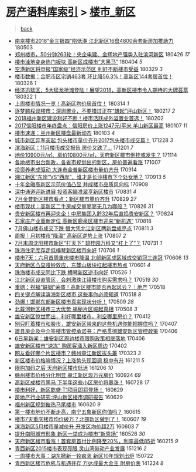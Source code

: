 [房产语料库索引](../../README.md)  > [楼市_新区](楼市_新区.md)
====
> [back](../README.md)

- [南京楼市2018“金三银四”陷低潮 江北新区16盘4800余套新房加推助力](http://jkwz.applinzi.com/ittc/7098743977308324870.html#%E5%8D%97%E4%BA%AC%E6%A5%BC%E5%B8%822018%E2%80%9C%E9%87%91%E4%B8%89%E9%93%B6%E5%9B%9B%E2%80%9D%E9%99%B7%E4%BD%8E%E6%BD%AE+%E6%B1%9F%E5%8C%97%E6%96%B0%E5%8C%BA16%E7%9B%984800%E4%BD%99%E5%A5%97%E6%96%B0%E6%88%BF%E5%8A%A0%E6%8E%A8%E5%8A%A9%E5%8A%9B) 180503  
- [郑州楼市，50分钟263轮！央企电建、金辉地产强势入驻滨河新区](http://jkwz.applinzi.com/ittc/7096272290474099723.html#%E9%83%91%E5%B7%9E%E6%A5%BC%E5%B8%82%EF%BC%8C50%E5%88%86%E9%92%9F263%E8%BD%AE%EF%BC%81%E5%A4%AE%E4%BC%81%E7%94%B5%E5%BB%BA%E3%80%81%E9%87%91%E8%BE%89%E5%9C%B0%E4%BA%A7%E5%BC%BA%E5%8A%BF%E5%85%A5%E9%A9%BB%E6%BB%A8%E6%B2%B3%E6%96%B0%E5%8C%BA) 180426 *17* 
- [楼市洼地变身热门板块 高新区成楼市“大黑马”](http://jkwz.applinzi.com/ittc/7088162246805160970.html#%E6%A5%BC%E5%B8%82%E6%B4%BC%E5%9C%B0%E5%8F%98%E8%BA%AB%E7%83%AD%E9%97%A8%E6%9D%BF%E5%9D%97+%E9%AB%98%E6%96%B0%E5%8C%BA%E6%88%90%E6%A5%BC%E5%B8%82%E2%80%9C%E5%A4%A7%E9%BB%91%E9%A9%AC%E2%80%9D) 180404 *5* 
- [空港新区将申报“国家级”经济示范区 利好不断楼市受益](http://jkwz.applinzi.com/ittc/7085832604135982096.html#%E7%A9%BA%E6%B8%AF%E6%96%B0%E5%8C%BA%E5%B0%86%E7%94%B3%E6%8A%A5%E2%80%9C%E5%9B%BD%E5%AE%B6%E7%BA%A7%E2%80%9D%E7%BB%8F%E6%B5%8E%E7%A4%BA%E8%8C%83%E5%8C%BA+%E5%88%A9%E5%A5%BD%E4%B8%8D%E6%96%AD%E6%A5%BC%E5%B8%82%E5%8F%97%E7%9B%8A) 180329 *3* 
- [楼市数据：合肥市区宅销463套 环比降56.3%！高新区144套居首位！](http://jkwz.applinzi.com/ittc/7084735177362506762.html#%E6%A5%BC%E5%B8%82%E6%95%B0%E6%8D%AE%EF%BC%9A%E5%90%88%E8%82%A5%E5%B8%82%E5%8C%BA%E5%AE%85%E9%94%80463%E5%A5%97+%E7%8E%AF%E6%AF%94%E9%99%8D56.3%25%EF%BC%81%E9%AB%98%E6%96%B0%E5%8C%BA144%E5%A5%97%E5%B1%85%E9%A6%96%E4%BD%8D%EF%BC%81) 180326 *1* 
- [经济迅猛区，5大猛龙抢滩登陆！展望2018，高新区楼市令人期待的大牌荟萃](http://jkwz.applinzi.com/ittc/7083212802317878278.html#%E7%BB%8F%E6%B5%8E%E8%BF%85%E7%8C%9B%E5%8C%BA%EF%BC%8C5%E5%A4%A7%E7%8C%9B%E9%BE%99%E6%8A%A2%E6%BB%A9%E7%99%BB%E9%99%86%EF%BC%81%E5%B1%95%E6%9C%9B2018%EF%BC%8C%E9%AB%98%E6%96%B0%E5%8C%BA%E6%A5%BC%E5%B8%82%E4%BB%A4%E4%BA%BA%E6%9C%9F%E5%BE%85%E7%9A%84%E5%A4%A7%E7%89%8C%E8%8D%9F%E8%90%83) 180322 *1* 
- [上周楼市情况一览！高新区均价居首位！](http://jkwz.applinzi.com/ittc/7080324816072868880.html#%E4%B8%8A%E5%91%A8%E6%A5%BC%E5%B8%82%E6%83%85%E5%86%B5%E4%B8%80%E8%A7%88%EF%BC%81%E9%AB%98%E6%96%B0%E5%8C%BA%E5%9D%87%E4%BB%B7%E5%B1%85%E9%A6%96%E4%BD%8D%EF%BC%81) 180314 *1* 
- [逐梦鹏程谈楼市：深圳置业，不要错过正在“雄起”坪山新区！](http://jkwz.applinzi.com/ittc/7070651817052865552.html#%E9%80%90%E6%A2%A6%E9%B9%8F%E7%A8%8B%E8%B0%88%E6%A5%BC%E5%B8%82%EF%BC%9A%E6%B7%B1%E5%9C%B3%E7%BD%AE%E4%B8%9A%EF%BC%8C%E4%B8%8D%E8%A6%81%E9%94%99%E8%BF%87%E6%AD%A3%E5%9C%A8%E2%80%9C%E9%9B%84%E8%B5%B7%E2%80%9D%E5%9D%AA%E5%B1%B1%E6%96%B0%E5%8C%BA%EF%BC%81) 180217 *2* 
- [2018福州新区建设利好不断！楼市活跃成外溢置业首选！](http://jkwz.applinzi.com/ittc/7065529592637293584.html#2018%E7%A6%8F%E5%B7%9E%E6%96%B0%E5%8C%BA%E5%BB%BA%E8%AE%BE%E5%88%A9%E5%A5%BD%E4%B8%8D%E6%96%AD%EF%BC%81%E6%A5%BC%E5%B8%82%E6%B4%BB%E8%B7%83%E6%88%90%E5%A4%96%E6%BA%A2%E7%BD%AE%E4%B8%9A%E9%A6%96%E9%80%89%EF%BC%81) 180202  
- [2017信阳楼市年终盘点：信阳房价上涨1247元/平米 羊山新区最高](http://jkwz.applinzi.com/ittc/7055762177607074833.html#2017%E4%BF%A1%E9%98%B3%E6%A5%BC%E5%B8%82%E5%B9%B4%E7%BB%88%E7%9B%98%E7%82%B9%EF%BC%9A%E4%BF%A1%E9%98%B3%E6%88%BF%E4%BB%B7%E4%B8%8A%E6%B6%A81247%E5%85%83%2F%E5%B9%B3%E7%B1%B3+%E7%BE%8A%E5%B1%B1%E6%96%B0%E5%8C%BA%E6%9C%80%E9%AB%98) 180107 *11* 
- [楼市速递：兰州新区楼盘最新动态](http://jkwz.applinzi.com/ittc/7054214676819215370.html#%E6%A5%BC%E5%B8%82%E9%80%9F%E9%80%92%EF%BC%9A%E5%85%B0%E5%B7%9E%E6%96%B0%E5%8C%BA%E6%A5%BC%E7%9B%98%E6%9C%80%E6%96%B0%E5%8A%A8%E6%80%81) 180103 *4* 
- [城市新区异军突起 包头楼市量价齐升2017包头楼市成交篇！](http://jkwz.applinzi.com/ittc/7052213662939350033.html#%E5%9F%8E%E5%B8%82%E6%96%B0%E5%8C%BA%E5%BC%82%E5%86%9B%E7%AA%81%E8%B5%B7+%E5%8C%85%E5%A4%B4%E6%A5%BC%E5%B8%82%E9%87%8F%E4%BB%B7%E9%BD%90%E5%8D%872017%E5%8C%85%E5%A4%B4%E6%A5%BC%E5%B8%82%E6%88%90%E4%BA%A4%E7%AF%87%EF%BC%81) 171228 *3* 
- [滨海新区：11月楼市成交报告 房价又跌了…](http://jkwz.applinzi.com/ittc/7042184675060089873.html#%E6%BB%A8%E6%B5%B7%E6%96%B0%E5%8C%BA%EF%BC%9A11%E6%9C%88%E6%A5%BC%E5%B8%82%E6%88%90%E4%BA%A4%E6%8A%A5%E5%91%8A+%E6%88%BF%E4%BB%B7%E5%8F%88%E8%B7%8C%E4%BA%86%E2%80%A6) 171201 *7* 
- [地价10900元/㎡、房价10800元/㎡，天府新区楼市倒挂或发生？](http://jkwz.applinzi.com/ittc/7035852676078765073.html#%E5%9C%B0%E4%BB%B710900%E5%85%83%2F%E3%8E%A1%E3%80%81%E6%88%BF%E4%BB%B710800%E5%85%83%2F%E3%8E%A1%EF%BC%8C%E5%A4%A9%E5%BA%9C%E6%96%B0%E5%8C%BA%E6%A5%BC%E5%B8%82%E5%80%92%E6%8C%82%E6%88%96%E5%8F%91%E7%94%9F%EF%BC%9F) 171114  
- [各地楼市出台新政，各省市规划出的新区，房价普遍看涨](http://jkwz.applinzi.com/ittc/7021848778271884305.html#%E5%90%84%E5%9C%B0%E6%A5%BC%E5%B8%82%E5%87%BA%E5%8F%B0%E6%96%B0%E6%94%BF%EF%BC%8C%E5%90%84%E7%9C%81%E5%B8%82%E8%A7%84%E5%88%92%E5%87%BA%E7%9A%84%E6%96%B0%E5%8C%BA%EF%BC%8C%E6%88%BF%E4%BB%B7%E6%99%AE%E9%81%8D%E7%9C%8B%E6%B6%A8) 171007  
- [投资养老成驱动 大连市金普新区楼市量价齐升](http://jkwz.applinzi.com/ittc/7013147226644415249.html#%E6%8A%95%E8%B5%84%E5%85%BB%E8%80%81%E6%88%90%E9%A9%B1%E5%8A%A8+%E5%A4%A7%E8%BF%9E%E5%B8%82%E9%87%91%E6%99%AE%E6%96%B0%E5%8C%BA%E6%A5%BC%E5%B8%82%E9%87%8F%E4%BB%B7%E9%BD%90%E5%8D%87) 170914  
- [湘江新区“东岸”VS“西岸”，谁才是长沙楼市下个处女地？](http://jkwz.applinzi.com/ittc/7012803025884939281.html#%E6%B9%98%E6%B1%9F%E6%96%B0%E5%8C%BA%E2%80%9C%E4%B8%9C%E5%B2%B8%E2%80%9DVS%E2%80%9C%E8%A5%BF%E5%B2%B8%E2%80%9D%EF%BC%8C%E8%B0%81%E6%89%8D%E6%98%AF%E9%95%BF%E6%B2%99%E6%A5%BC%E5%B8%82%E4%B8%8B%E4%B8%AA%E5%A4%84%E5%A5%B3%E5%9C%B0%EF%BC%9F) 170913 *5* 
- [十年金融高新区示范价值凸显 并成楼市品质风向标](http://jkwz.applinzi.com/ittc/7010839265876116497.html#%E5%8D%81%E5%B9%B4%E9%87%91%E8%9E%8D%E9%AB%98%E6%96%B0%E5%8C%BA%E7%A4%BA%E8%8C%83%E4%BB%B7%E5%80%BC%E5%87%B8%E6%98%BE+%E5%B9%B6%E6%88%90%E6%A5%BC%E5%B8%82%E5%93%81%E8%B4%A8%E9%A3%8E%E5%90%91%E6%A0%87) 170908  
- [深中通道迎新进展 投资客瞄准翠亨新区楼市](http://jkwz.applinzi.com/ittc/7008091634510857232.html#%E6%B7%B1%E4%B8%AD%E9%80%9A%E9%81%93%E8%BF%8E%E6%96%B0%E8%BF%9B%E5%B1%95+%E6%8A%95%E8%B5%84%E5%AE%A2%E7%9E%84%E5%87%86%E7%BF%A0%E4%BA%A8%E6%96%B0%E5%8C%BA%E6%A5%BC%E5%B8%82) 170831 *4* 
- [7月金普新区楼市看点：新区楼市量价齐升](http://jkwz.applinzi.com/ittc/7007319676730999824.html#7%E6%9C%88%E9%87%91%E6%99%AE%E6%96%B0%E5%8C%BA%E6%A5%BC%E5%B8%82%E7%9C%8B%E7%82%B9%EF%BC%9A%E6%96%B0%E5%8C%BA%E6%A5%BC%E5%B8%82%E9%87%8F%E4%BB%B7%E9%BD%90%E5%8D%87) 170829 *27* 
- [楼市现状：高新区二手房成交量寥寥无几为哪般？](http://jkwz.applinzi.com/ittc/7005894030649721872.html#%E6%A5%BC%E5%B8%82%E7%8E%B0%E7%8A%B6%EF%BC%9A%E9%AB%98%E6%96%B0%E5%8C%BA%E4%BA%8C%E6%89%8B%E6%88%BF%E6%88%90%E4%BA%A4%E9%87%8F%E5%AF%A5%E5%AF%A5%E6%97%A0%E5%87%A0%E4%B8%BA%E5%93%AA%E8%88%AC%EF%BC%9F) 170826 *31* 
- [贵安新区楼市再迎央企！中房集团入黔32年后直捣贵安新区？](http://jkwz.applinzi.com/ittc/7005395781979472913.html#%E8%B4%B5%E5%AE%89%E6%96%B0%E5%8C%BA%E6%A5%BC%E5%B8%82%E5%86%8D%E8%BF%8E%E5%A4%AE%E4%BC%81%EF%BC%81%E4%B8%AD%E6%88%BF%E9%9B%86%E5%9B%A2%E5%85%A5%E9%BB%9432%E5%B9%B4%E5%90%8E%E7%9B%B4%E6%8D%A3%E8%B4%B5%E5%AE%89%E6%96%B0%E5%8C%BA%EF%BC%9F) 170824  
- [石家庄产业重新定位 高新区鹿泉区楼市迎来“新机遇”](http://jkwz.applinzi.com/ittc/7003120189842129681.html#%E7%9F%B3%E5%AE%B6%E5%BA%84%E4%BA%A7%E4%B8%9A%E9%87%8D%E6%96%B0%E5%AE%9A%E4%BD%8D+%E9%AB%98%E6%96%B0%E5%8C%BA%E9%B9%BF%E6%B3%89%E5%8C%BA%E6%A5%BC%E5%B8%82%E8%BF%8E%E6%9D%A5%E2%80%9C%E6%96%B0%E6%9C%BA%E9%81%87%E2%80%9D) 170818  
- [7月佛山楼市成交下跌 恒大凭北江新区两新盘成亮点](http://jkwz.applinzi.com/ittc/7000448578286519313.html#7%E6%9C%88%E4%BD%9B%E5%B1%B1%E6%A5%BC%E5%B8%82%E6%88%90%E4%BA%A4%E4%B8%8B%E8%B7%8C+%E6%81%92%E5%A4%A7%E5%87%AD%E5%8C%97%E6%B1%9F%E6%96%B0%E5%8C%BA%E4%B8%A4%E6%96%B0%E7%9B%98%E6%88%90%E4%BA%AE%E7%82%B9) 170811 *3* 
- [周报｜月初楼市“降温” 高新区逆势上涨](http://jkwz.applinzi.com/ittc/6999007044894721040.html#%E5%91%A8%E6%8A%A5%EF%BD%9C%E6%9C%88%E5%88%9D%E6%A5%BC%E5%B8%82%E2%80%9C%E9%99%8D%E6%B8%A9%E2%80%9D+%E9%AB%98%E6%96%B0%E5%8C%BA%E9%80%86%E5%8A%BF%E4%B8%8A%E6%B6%A8) 170807 *2* 
- [7月末周沈阳楼市新区“打天下” 碧桂园万科又“杠上了”？](http://jkwz.applinzi.com/ittc/6996511568861594640.html#7%E6%9C%88%E6%9C%AB%E5%91%A8%E6%B2%88%E9%98%B3%E6%A5%BC%E5%B8%82%E6%96%B0%E5%8C%BA%E2%80%9C%E6%89%93%E5%A4%A9%E4%B8%8B%E2%80%9D+%E7%A2%A7%E6%A1%82%E5%9B%AD%E4%B8%87%E7%A7%91%E5%8F%88%E2%80%9C%E6%9D%A0%E4%B8%8A%E4%BA%86%E2%80%9D%EF%BC%9F) 170731 *1* 
- [珠海住宅库存走低横琴新区楼市向好](http://jkwz.applinzi.com/ittc/6987173096023655440.html#%E7%8F%A0%E6%B5%B7%E4%BD%8F%E5%AE%85%E5%BA%93%E5%AD%98%E8%B5%B0%E4%BD%8E%E6%A8%AA%E7%90%B4%E6%96%B0%E5%8C%BA%E6%A5%BC%E5%B8%82%E5%90%91%E5%A5%BD) 170706 *1* 
- [楼市7天：六月首周重庆楼市降温 北部新区成区域成交销冠三连冠](http://jkwz.applinzi.com/ittc/6976096155808039941.html#%E6%A5%BC%E5%B8%827%E5%A4%A9%EF%BC%9A%E5%85%AD%E6%9C%88%E9%A6%96%E5%91%A8%E9%87%8D%E5%BA%86%E6%A5%BC%E5%B8%82%E9%99%8D%E6%B8%A9+%E5%8C%97%E9%83%A8%E6%96%B0%E5%8C%BA%E6%88%90%E5%8C%BA%E5%9F%9F%E6%88%90%E4%BA%A4%E9%94%80%E5%86%A0%E4%B8%89%E8%BF%9E%E5%86%A0) 170606 *13* 
- [天府新区凸显哑铃效应，东麓山板块扛起楼市热点](http://jkwz.applinzi.com/ittc/6974218353764746244.html#%E5%A4%A9%E5%BA%9C%E6%96%B0%E5%8C%BA%E5%87%B8%E6%98%BE%E5%93%91%E9%93%83%E6%95%88%E5%BA%94%EF%BC%8C%E4%B8%9C%E9%BA%93%E5%B1%B1%E6%9D%BF%E5%9D%97%E6%89%9B%E8%B5%B7%E6%A5%BC%E5%B8%82%E7%83%AD%E7%82%B9) 170601 *4* 
- [珠海楼市成交同比下跌 横琴新区逆市向好](http://jkwz.applinzi.com/ittc/6971609359044838404.html#%E7%8F%A0%E6%B5%B7%E6%A5%BC%E5%B8%82%E6%88%90%E4%BA%A4%E5%90%8C%E6%AF%94%E4%B8%8B%E8%B7%8C+%E6%A8%AA%E7%90%B4%E6%96%B0%E5%8C%BA%E9%80%86%E5%B8%82%E5%90%91%E5%A5%BD) 170526 *1* 
- [江北新区设直管区，会刺激珠江镇楼市购买需求吗？](http://jkwz.applinzi.com/ittc/6969428317475177477.html#%E6%B1%9F%E5%8C%97%E6%96%B0%E5%8C%BA%E8%AE%BE%E7%9B%B4%E7%AE%A1%E5%8C%BA%EF%BC%8C%E4%BC%9A%E5%88%BA%E6%BF%80%E7%8F%A0%E6%B1%9F%E9%95%87%E6%A5%BC%E5%B8%82%E8%B4%AD%E4%B9%B0%E9%9C%80%E6%B1%82%E5%90%97%EF%BC%9F) 170519 *30* 
- [重磅：祝福“联姻”荣盛！高新区楼市能否再起风云？｜地产](http://jkwz.applinzi.com/ittc/6968943643862762500.html#%E9%87%8D%E7%A3%85%EF%BC%9A%E7%A5%9D%E7%A6%8F%E2%80%9C%E8%81%94%E5%A7%BB%E2%80%9D%E8%8D%A3%E7%9B%9B%EF%BC%81%E9%AB%98%E6%96%B0%E5%8C%BA%E6%A5%BC%E5%B8%82%E8%83%BD%E5%90%A6%E5%86%8D%E8%B5%B7%E9%A3%8E%E4%BA%91%EF%BC%9F%EF%BD%9C%E5%9C%B0%E4%BA%A7) 170518  
- [四关键点解读滨海新区楼市 这些事你必须知道](http://jkwz.applinzi.com/ittc/6968909186925593604.html#%E5%9B%9B%E5%85%B3%E9%94%AE%E7%82%B9%E8%A7%A3%E8%AF%BB%E6%BB%A8%E6%B5%B7%E6%96%B0%E5%8C%BA%E6%A5%BC%E5%B8%82+%E8%BF%99%E4%BA%9B%E4%BA%8B%E4%BD%A0%E5%BF%85%E9%A1%BB%E7%9F%A5%E9%81%93) 170518 *8* 
- [劲爆！邯郸东部新区楼市真实现状分析！](http://jkwz.applinzi.com/ittc/6965721245147464708.html#%E5%8A%B2%E7%88%86%EF%BC%81%E9%82%AF%E9%83%B8%E4%B8%9C%E9%83%A8%E6%96%B0%E5%8C%BA%E6%A5%BC%E5%B8%82%E7%9C%9F%E5%AE%9E%E7%8E%B0%E7%8A%B6%E5%88%86%E6%9E%90%EF%BC%81) 170509 *28* 
- [北戴河新区楼市三大优势 揭秘片区崛起真相](http://jkwz.applinzi.com/ittc/6965353032672871429.html#%E5%8C%97%E6%88%B4%E6%B2%B3%E6%96%B0%E5%8C%BA%E6%A5%BC%E5%B8%82%E4%B8%89%E5%A4%A7%E4%BC%98%E5%8A%BF+%E6%8F%AD%E7%A7%98%E7%89%87%E5%8C%BA%E5%B4%9B%E8%B5%B7%E7%9C%9F%E7%9B%B8) 170508 *3* 
- [雄安新区惊世而出，利好哪里楼市，利空哪里房价？](http://jkwz.applinzi.com/ittc/6955631703983916037.html#%E9%9B%84%E5%AE%89%E6%96%B0%E5%8C%BA%E6%83%8A%E4%B8%96%E8%80%8C%E5%87%BA%EF%BC%8C%E5%88%A9%E5%A5%BD%E5%93%AA%E9%87%8C%E6%A5%BC%E5%B8%82%EF%BC%8C%E5%88%A9%E7%A9%BA%E5%93%AA%E9%87%8C%E6%88%BF%E4%BB%B7%EF%BC%9F) 170412  
- [别只盯着楼市和股市，雄安新区带来的这些机遇你能把握住吗？](http://jkwz.applinzi.com/ittc/6953660730556548101.html#%E5%88%AB%E5%8F%AA%E7%9B%AF%E7%9D%80%E6%A5%BC%E5%B8%82%E5%92%8C%E8%82%A1%E5%B8%82%EF%BC%8C%E9%9B%84%E5%AE%89%E6%96%B0%E5%8C%BA%E5%B8%A6%E6%9D%A5%E7%9A%84%E8%BF%99%E4%BA%9B%E6%9C%BA%E9%81%87%E4%BD%A0%E8%83%BD%E6%8A%8A%E6%8F%A1%E4%BD%8F%E5%90%97%EF%BC%9F) 170407  
- [雄县房企及中介签楼市管控承诺书：严格贯彻雄安新区管控政策](http://jkwz.applinzi.com/ittc/6953390024417608709.html#%E9%9B%84%E5%8E%BF%E6%88%BF%E4%BC%81%E5%8F%8A%E4%B8%AD%E4%BB%8B%E7%AD%BE%E6%A5%BC%E5%B8%82%E7%AE%A1%E6%8E%A7%E6%89%BF%E8%AF%BA%E4%B9%A6%EF%BC%9A%E4%B8%A5%E6%A0%BC%E8%B4%AF%E5%BD%BB%E9%9B%84%E5%AE%89%E6%96%B0%E5%8C%BA%E7%AE%A1%E6%8E%A7%E6%94%BF%E7%AD%96) 170406  
- [6日早新闻：雄安新区周边楼市限购政策相继落地](http://jkwz.applinzi.com/ittc/6953312989519283205.html#6%E6%97%A5%E6%97%A9%E6%96%B0%E9%97%BB%EF%BC%9A%E9%9B%84%E5%AE%89%E6%96%B0%E5%8C%BA%E5%91%A8%E8%BE%B9%E6%A5%BC%E5%B8%82%E9%99%90%E8%B4%AD%E6%94%BF%E7%AD%96%E7%9B%B8%E7%BB%A7%E8%90%BD%E5%9C%B0) 170406  
- [雄安新区楼市“速冻” 购房客涌入新区周边](http://jkwz.applinzi.com/ittc/6952038529717765124.html#%E9%9B%84%E5%AE%89%E6%96%B0%E5%8C%BA%E6%A5%BC%E5%B8%82%E2%80%9C%E9%80%9F%E5%86%BB%E2%80%9D+%E8%B4%AD%E6%88%BF%E5%AE%A2%E6%B6%8C%E5%85%A5%E6%96%B0%E5%8C%BA%E5%91%A8%E8%BE%B9) 170402  
- [网友看好哪个片区楼市？赣州章江新区拔头筹](http://jkwz.applinzi.com/ittc/6948146914066433028.html#%E7%BD%91%E5%8F%8B%E7%9C%8B%E5%A5%BD%E5%93%AA%E4%B8%AA%E7%89%87%E5%8C%BA%E6%A5%BC%E5%B8%82%EF%BC%9F%E8%B5%A3%E5%B7%9E%E7%AB%A0%E6%B1%9F%E6%96%B0%E5%8C%BA%E6%8B%94%E5%A4%B4%E7%AD%B9) 170323 *3* 
- [新区楼市价格嘛情况？上涨势头现回调 稳中有升](http://jkwz.applinzi.com/ittc/6910361759159682052.html#%E6%96%B0%E5%8C%BA%E6%A5%BC%E5%B8%82%E4%BB%B7%E6%A0%BC%E5%98%9B%E6%83%85%E5%86%B5%EF%BC%9F%E4%B8%8A%E6%B6%A8%E5%8A%BF%E5%A4%B4%E7%8E%B0%E5%9B%9E%E8%B0%83+%E7%A8%B3%E4%B8%AD%E6%9C%89%E5%8D%87) 161211 *5* 
- [限购加码之后 天府新区楼市低迷](http://jkwz.applinzi.com/ittc/6908627336806564869.html#%E9%99%90%E8%B4%AD%E5%8A%A0%E7%A0%81%E4%B9%8B%E5%90%8E+%E5%A4%A9%E5%BA%9C%E6%96%B0%E5%8C%BA%E6%A5%BC%E5%B8%82%E4%BD%8E%E8%BF%B7) 161206 *10* 
- [赣州楼市价格分化明显 章江新区现万元房价](http://jkwz.applinzi.com/ittc/6881344649737798660.html#%E8%B5%A3%E5%B7%9E%E6%A5%BC%E5%B8%82%E4%BB%B7%E6%A0%BC%E5%88%86%E5%8C%96%E6%98%8E%E6%98%BE+%E7%AB%A0%E6%B1%9F%E6%96%B0%E5%8C%BA%E7%8E%B0%E4%B8%87%E5%85%83%E6%88%BF%E4%BB%B7) 160924 *69* 
- [高新区成楼市黑马 下半年这些小区房价将暴涨！](http://jkwz.applinzi.com/ittc/6859968943867036676.html#%E9%AB%98%E6%96%B0%E5%8C%BA%E6%88%90%E6%A5%BC%E5%B8%82%E9%BB%91%E9%A9%AC+%E4%B8%8B%E5%8D%8A%E5%B9%B4%E8%BF%99%E4%BA%9B%E5%B0%8F%E5%8C%BA%E6%88%BF%E4%BB%B7%E5%B0%86%E6%9A%B4%E6%B6%A8%EF%BC%81) 160728 *17* 
- [楼市利好，新区乾盛·T1项目即将登场！](http://jkwz.applinzi.com/ittc/6849190998844113924.html#%E6%A5%BC%E5%B8%82%E5%88%A9%E5%A5%BD%EF%BC%8C%E6%96%B0%E5%8C%BA%E4%B9%BE%E7%9B%9B%C2%B7T1%E9%A1%B9%E7%9B%AE%E5%8D%B3%E5%B0%86%E7%99%BB%E5%9C%BA%EF%BC%81) 160629  
- [房地产行业研究:坪山新区楼市调研报告](http://jkwz.applinzi.com/ittc/6849135104395576325.html#%E6%88%BF%E5%9C%B0%E4%BA%A7%E8%A1%8C%E4%B8%9A%E7%A0%94%E7%A9%B6%3A%E5%9D%AA%E5%B1%B1%E6%96%B0%E5%8C%BA%E6%A5%BC%E5%B8%82%E8%B0%83%E7%A0%94%E6%8A%A5%E5%91%8A) 160629  
- [福州新区规划催热马尾楼市](http://jkwz.applinzi.com/ittc/6845730063739520005.html#%E7%A6%8F%E5%B7%9E%E6%96%B0%E5%8C%BA%E8%A7%84%E5%88%92%E5%82%AC%E7%83%AD%E9%A9%AC%E5%B0%BE%E6%A5%BC%E5%B8%82) 160620 *9* 
- [第一楼市地价不断走高，南宁五象新区你值吗？](http://jkwz.applinzi.com/ittc/6843859898252919813.html#%E7%AC%AC%E4%B8%80%E6%A5%BC%E5%B8%82%E5%9C%B0%E4%BB%B7%E4%B8%8D%E6%96%AD%E8%B5%B0%E9%AB%98%EF%BC%8C%E5%8D%97%E5%AE%81%E4%BA%94%E8%B1%A1%E6%96%B0%E5%8C%BA%E4%BD%A0%E5%80%BC%E5%90%97%EF%BC%9F) 160615  
- [楼市7天重庆楼市均价破万？北部新区做到了！](http://jkwz.applinzi.com/ittc/6841046405531304965.html#%E6%A5%BC%E5%B8%827%E5%A4%A9%E9%87%8D%E5%BA%86%E6%A5%BC%E5%B8%82%E5%9D%87%E4%BB%B7%E7%A0%B4%E4%B8%87%EF%BC%9F%E5%8C%97%E9%83%A8%E6%96%B0%E5%8C%BA%E5%81%9A%E5%88%B0%E4%BA%86%EF%BC%81) 160607 *19* 
- [滨海新区5月楼市量减价升 开发区均价超2万](http://jkwz.applinzi.com/ittc/6839518187624072196.html#%E6%BB%A8%E6%B5%B7%E6%96%B0%E5%8C%BA5%E6%9C%88%E6%A5%BC%E5%B8%82%E9%87%8F%E5%87%8F%E4%BB%B7%E5%8D%87+%E5%BC%80%E5%8F%91%E5%8C%BA%E5%9D%87%E4%BB%B7%E8%B6%852%E4%B8%87) 160603 *7* 
- [提升南阳城市形象 新区一举成为楼市“新秀场”](http://jkwz.applinzi.com/ittc/6836493673298396164.html#%E6%8F%90%E5%8D%87%E5%8D%97%E9%98%B3%E5%9F%8E%E5%B8%82%E5%BD%A2%E8%B1%A1+%E6%96%B0%E5%8C%BA%E4%B8%80%E4%B8%BE%E6%88%90%E4%B8%BA%E6%A5%BC%E5%B8%82%E2%80%9C%E6%96%B0%E7%A7%80%E5%9C%BA%E2%80%9D) 160526 *30* 
- [天府新区楼市看涨！首套房首付比例降至20%，利率最低85折](http://jkwz.applinzi.com/ittc/6799073147244512260.html#%E5%A4%A9%E5%BA%9C%E6%96%B0%E5%8C%BA%E6%A5%BC%E5%B8%82%E7%9C%8B%E6%B6%A8%EF%BC%81%E9%A6%96%E5%A5%97%E6%88%BF%E9%A6%96%E4%BB%98%E6%AF%94%E4%BE%8B%E9%99%8D%E8%87%B320%25%EF%BC%8C%E5%88%A9%E7%8E%87%E6%9C%80%E4%BD%8E85%E6%8A%98) 160215 *9* 
- [青西新区2015楼市表现亮眼 灵山湾带动产业发展](http://jkwz.applinzi.com/ittc/6776448372609385476.html#%E9%9D%92%E8%A5%BF%E6%96%B0%E5%8C%BA2015%E6%A5%BC%E5%B8%82%E8%A1%A8%E7%8E%B0%E4%BA%AE%E7%9C%BC+%E7%81%B5%E5%B1%B1%E6%B9%BE%E5%B8%A6%E5%8A%A8%E4%BA%A7%E4%B8%9A%E5%8F%91%E5%B1%95) 151216 *2* 
- [一周楼市大事：湖东掀新一轮疯涨 新区10年规划出炉](http://jkwz.applinzi.com/ittc/547650614953331338.html#%E4%B8%80%E5%91%A8%E6%A5%BC%E5%B8%82%E5%A4%A7%E4%BA%8B%EF%BC%9A%E6%B9%96%E4%B8%9C%E6%8E%80%E6%96%B0%E4%B8%80%E8%BD%AE%E7%96%AF%E6%B6%A8+%E6%96%B0%E5%8C%BA10%E5%B9%B4%E8%A7%84%E5%88%92%E5%87%BA%E7%82%89) 150722  
- [青西新区楼市危机与机遇并存 万达成最大金主 附房价表](http://jkwz.applinzi.com/ittc/547650611384114127.html#%E9%9D%92%E8%A5%BF%E6%96%B0%E5%8C%BA%E6%A5%BC%E5%B8%82%E5%8D%B1%E6%9C%BA%E4%B8%8E%E6%9C%BA%E9%81%87%E5%B9%B6%E5%AD%98+%E4%B8%87%E8%BE%BE%E6%88%90%E6%9C%80%E5%A4%A7%E9%87%91%E4%B8%BB+%E9%99%84%E6%88%BF%E4%BB%B7%E8%A1%A8) 141224 *8* 
